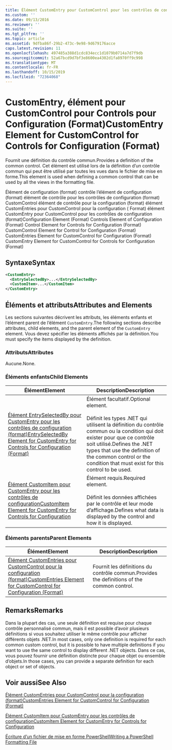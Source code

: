```yaml
---
title: Élément CustomEntry pour CustomControl pour les contrôles de configuration (format) | Microsoft Docs
ms.custom: ''
ms.date: 09/13/2016
ms.reviewer: ''
ms.suite: ''
ms.tgt_pltfrm: ''
ms.topic: article
ms.assetid: 9dfba86f-29b2-473c-9e98-9d679176acce
caps.latest.revision: 11
ms.openlocfilehash: 497485a388d1cdc834ecc1d1079b0714a7d7f9db
ms.sourcegitcommit: 52a67bcd9d7bf3e8600ea4302d1fa8970ff9c998
ms.translationtype: MT
ms.contentlocale: fr-FR
ms.lasthandoff: 10/15/2019
ms.locfileid: "72364068"
---
```

# <a name="customentry-element-for-customcontrol-for-controls-for-configuration-format"></a><span data-ttu-id="720c8-102">CustomEntry, élément pour CustomControl pour Controls pour Configuration (Format)</span><span class="sxs-lookup"><span data-stu-id="720c8-102">CustomEntry Element for CustomControl for Controls for Configuration (Format)</span></span>

<span data-ttu-id="720c8-103">Fournit une définition du contrôle commun.</span><span class="sxs-lookup"><span data-stu-id="720c8-103">Provides a definition of the common control.</span></span> <span data-ttu-id="720c8-104">Cet élément est utilisé lors de la définition d’un contrôle commun qui peut être utilisé par toutes les vues dans le fichier de mise en forme.</span><span class="sxs-lookup"><span data-stu-id="720c8-104">This element is used when defining a common control that can be used by all the views in the formatting file.</span></span>

<span data-ttu-id="720c8-105">Élément de configuration (format) contrôle l’élément de configuration (format) élément de contrôle pour les contrôles de configuration (format) CustomControl élément de contrôle pour la configuration (format) élément CustomEntries pour CustomControl pour la configuration ( Format) élément CustomEntry pour CustomControl pour les contrôles de configuration (format)</span><span class="sxs-lookup"><span data-stu-id="720c8-105">Configuration Element (Format) Controls Element of Configuration (Format) Control Element for Controls for Configuration (Format) CustomControl Element for Control for Configuration (Format) CustomEntries Element for CustomControl for Configuration (Format) CustomEntry Element for CustomControl for Controls for Configuration (Format)</span></span>

## <a name="syntax"></a><span data-ttu-id="720c8-106">Syntaxe</span><span class="sxs-lookup"><span data-stu-id="720c8-106">Syntax</span></span>

```xml
<CustomEntry>
  <EntrySelectedBy>...</EntrySelectedBy>
  <CustomItem>...</CustomItem>
</CustomEntry>

```

## <a name="attributes-and-elements"></a><span data-ttu-id="720c8-107">Éléments et attributs</span><span class="sxs-lookup"><span data-stu-id="720c8-107">Attributes and Elements</span></span>

<span data-ttu-id="720c8-108">Les sections suivantes décrivent les attributs, les éléments enfants et l’élément parent de l’élément `CustomEntry`.</span><span class="sxs-lookup"><span data-stu-id="720c8-108">The following sections describe attributes, child elements, and the parent element of the `CustomEntry` element.</span></span> <span data-ttu-id="720c8-109">Vous devez spécifier les éléments affichés par la définition.</span><span class="sxs-lookup"><span data-stu-id="720c8-109">You must specify the items displayed by the definition.</span></span>

### <a name="attributes"></a><span data-ttu-id="720c8-110">Attributs</span><span class="sxs-lookup"><span data-stu-id="720c8-110">Attributes</span></span>

<span data-ttu-id="720c8-111">Aucune.</span><span class="sxs-lookup"><span data-stu-id="720c8-111">None.</span></span>

### <a name="child-elements"></a><span data-ttu-id="720c8-112">Éléments enfants</span><span class="sxs-lookup"><span data-stu-id="720c8-112">Child Elements</span></span>

|<span data-ttu-id="720c8-113">Élément</span><span class="sxs-lookup"><span data-stu-id="720c8-113">Element</span></span>|<span data-ttu-id="720c8-114">Description</span><span class="sxs-lookup"><span data-stu-id="720c8-114">Description</span></span>|
|-------------|-----------------|
|[<span data-ttu-id="720c8-115">Élément EntrySelectedBy pour CustomEntry pour les contrôles de configuration (format)</span><span class="sxs-lookup"><span data-stu-id="720c8-115">EntrySelectedBy Element for CustomEntry for Controls for Configuration (Format)</span></span>](./entryselectedby-element-for-customentry-for-controls-for-configuration-format.md)|<span data-ttu-id="720c8-116">Élément facultatif.</span><span class="sxs-lookup"><span data-stu-id="720c8-116">Optional element.</span></span><br /><br /> <span data-ttu-id="720c8-117">Définit les types .NET qui utilisent la définition du contrôle commun ou la condition qui doit exister pour que ce contrôle soit utilisé.</span><span class="sxs-lookup"><span data-stu-id="720c8-117">Defines the .NET types that use the definition of the common control or the condition that must exist for this control to be used.</span></span>|
|[<span data-ttu-id="720c8-118">Élément CustomItem pour CustomEntry pour les contrôles de configuration</span><span class="sxs-lookup"><span data-stu-id="720c8-118">CustomItem Element for CustomEntry for Controls for Configuration</span></span>](./customitem-element-for-customentry-for-controls-for-configuration-format.md)|<span data-ttu-id="720c8-119">Élément requis.</span><span class="sxs-lookup"><span data-stu-id="720c8-119">Required element.</span></span><br /><br /> <span data-ttu-id="720c8-120">Définit les données affichées par le contrôle et leur mode d’affichage.</span><span class="sxs-lookup"><span data-stu-id="720c8-120">Defines what data is displayed by the control and how it is displayed.</span></span>|

### <a name="parent-elements"></a><span data-ttu-id="720c8-121">Éléments parents</span><span class="sxs-lookup"><span data-stu-id="720c8-121">Parent Elements</span></span>

|<span data-ttu-id="720c8-122">Élément</span><span class="sxs-lookup"><span data-stu-id="720c8-122">Element</span></span>|<span data-ttu-id="720c8-123">Description</span><span class="sxs-lookup"><span data-stu-id="720c8-123">Description</span></span>|
|-------------|-----------------|
|[<span data-ttu-id="720c8-124">Élément CustomEntries pour CustomControl pour la configuration (format)</span><span class="sxs-lookup"><span data-stu-id="720c8-124">CustomEntries Element for CustomControl for Configuration (Format)</span></span>](./customentries-element-for-customcontrol-for-controls-for-configuration-format.md)|<span data-ttu-id="720c8-125">Fournit les définitions du contrôle commun.</span><span class="sxs-lookup"><span data-stu-id="720c8-125">Provides the definitions of the common control.</span></span>|

## <a name="remarks"></a><span data-ttu-id="720c8-126">Remarks</span><span class="sxs-lookup"><span data-stu-id="720c8-126">Remarks</span></span>

<span data-ttu-id="720c8-127">Dans la plupart des cas, une seule définition est requise pour chaque contrôle personnalisé commun, mais il est possible d’avoir plusieurs définitions si vous souhaitez utiliser le même contrôle pour afficher différents objets .NET.</span><span class="sxs-lookup"><span data-stu-id="720c8-127">In most cases, only one definition is required for each common custom control, but it is possible to have multiple definitions if you want to use the same control to display different .NET objects.</span></span> <span data-ttu-id="720c8-128">Dans ce cas, vous pouvez fournir une définition distincte pour chaque objet ou ensemble d’objets.</span><span class="sxs-lookup"><span data-stu-id="720c8-128">In those cases, you can provide a separate definition for each object or set of objects.</span></span>

## <a name="see-also"></a><span data-ttu-id="720c8-129">Voir aussi</span><span class="sxs-lookup"><span data-stu-id="720c8-129">See Also</span></span>

[<span data-ttu-id="720c8-130">Élément CustomEntries pour CustomControl pour la configuration (format)</span><span class="sxs-lookup"><span data-stu-id="720c8-130">CustomEntries Element for CustomControl for Configuration (Format)</span></span>](./customentries-element-for-customcontrol-for-controls-for-configuration-format.md)

[<span data-ttu-id="720c8-131">Élément CustomItem pour CustomEntry pour les contrôles de configuration</span><span class="sxs-lookup"><span data-stu-id="720c8-131">CustomItem Element for CustomEntry for Controls for Configuration</span></span>](./customitem-element-for-customentry-for-controls-for-configuration-format.md)

[<span data-ttu-id="720c8-132">Écriture d’un fichier de mise en forme PowerShell</span><span class="sxs-lookup"><span data-stu-id="720c8-132">Writing a PowerShell Formatting File</span></span>](./writing-a-powershell-formatting-file.md)
